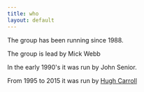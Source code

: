 ```yaml
---
title: who
layout: default
---
```


The group has been running since 1988.

The group is lead by Mick Webb

In the early 1990's it was run by John Senior.

From 1995 to 2015 it was run by [Hugh Carroll](https://hugle.uk)
